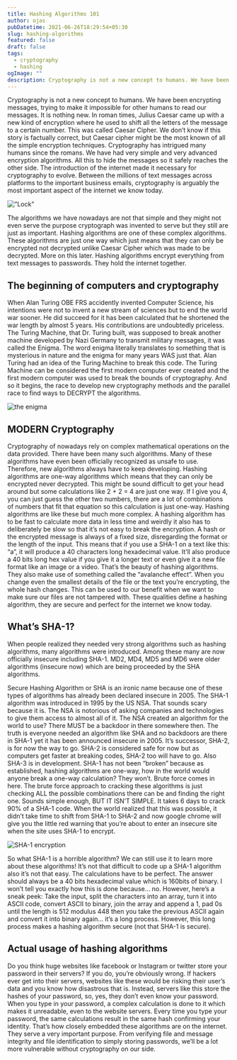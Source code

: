 ```yaml
---
title: Hashing Algorithms 101
author: ojas
pubDatetime: 2021-06-26T18:29:54+05:30
slug: hashing-algorithms
featured: false
draft: false
tags:
  - cryptography
  - hashing
ogImage: ""
description: Cryptography is not a new concept to humans. We have been encrypting messages, trying to make it impossible for other humans to read our messages. It is nothing new. In roman times, Julius Caesar came up with a new kind of encryption where he used to shift all the letters of the message to a certain number...
---
```


Cryptography is not a new concept to humans. We have been encrypting messages, trying to make it impossible for other humans to read our messages. It is nothing new. In roman times, Julius Caesar came up with a new kind of encryption where he used to shift all the letters of the message to a certain number. This was called Caesar Cipher. We don’t know if this story is factually correct, but Caesar cipher might be the most known of all the simple encryption techniques. Cryptography has intrigued many humans since the romans. We have had very simple and very advanced encryption algorithms. All this to hide the messages so it safely reaches the other side. The introduction of the internet made it necessary for cryptography to evolve. Between the millions of text messages across platforms to the important business emails, cryptography is arguably the most important aspect of the internet we know today.

![”Lock”](https://images.unsplash.com/photo-1582970816926-c8b60f417661?ixid=MnwxMjA3fDB8MHxwaG90by1wYWdlfHx8fGVufDB8fHx8&ixlib=rb-1.2.1&auto=format&fit=crop&w=1500&q=80)


The algorithms we have nowadays are not that simple and they might not even serve the purpose cryptograph was invented to serve but they still are just as important. Hashing algorithms are one of these complex algorithms. These algorithms are just one way which just means that they can only be encrypted not decrypted unlike Caesar Cipher which was made to be decrypted. More on this later. Hashing algorithms encrypt everything from text messages to passwords. They hold the internet together.

## The beginning of computers and cryptography

When Alan Turing OBE FRS accidently invented Computer Science, his intentions were not to invent a new stream of sciences but to end the world war sooner. He did succeed for it has been calculated that he shortened the war length by almost 5 years. His contributions are undoubtedly priceless. The Turing Machine, that Dr. Turing built, was supposed to break another machine developed by Nazi Germany to transmit military messages, it was called the Enigma. The word enigma literally translates to something that is mysterious in nature and the enigma for many years WAS just that. Alan Turing had an idea of the Turing Machine to break this code. The Turing Machine can be considered the first modern computer ever created and the first modern computer was used to break the bounds of cryptography. And so it begins, the race to develop new cryptography methods and the parallel race to find ways to DECRYPT the algorithms.


![the enigma](https://images.unsplash.com/photo-1572435555646-7ad9a149ad91?ixid=MnwxMjA3fDB8MHxwaG90by1wYWdlfHx8fGVufDB8fHx8&ixlib=rb-1.2.1&auto=format&fit=crop&w=1500&q=80)

## MODERN Cryptography

Cryptography of nowadays rely on complex mathematical operations on the data provided. There have been many such algorithms. Many of these algorithms have even been officially recognized as unsafe to use. Therefore, new algorithms always have to keep developing. Hashing algorithms are one-way algorithms which means that they can only be encrypted never decrypted. This might be sound difficult to get your head around but some calculations like 2 + 2 = 4 are just one way. If I give you 4, you can just guess the other two numbers, there are a lot of combinations of numbers that fit that equation so this calculation is just one-way. Hashing algorithms are like these but much more complex. A hashing algorithm has to be fast to calculate more data in less time and weirdly it also has to deliberately be slow so that it’s not easy to break the encryption. A hash or the encrypted message is always of a fixed size, disregarding the format or the length of the input. This means that if you use a SHA-1 on a text like this: “a”, it will produce a 40 characters long hexadecimal value. It’ll also produce a 40 bits long hex value if you give it a longer text or even give it a new file format like an image or a video. That’s the beauty of hashing algorithms. They also make use of something called the “avalanche effect”. When you change even the smallest details of the file or the text you’re encrypting, the whole hash changes. This can be used to our benefit when we want to make sure our files are not tampered with. These qualities define a hashing algorithm, they are secure and perfect for the internet we know today.

## What’s SHA-1?

When people realized they needed very strong algorithms such as hashing algorithms, many algorithms were introduced. Among these many are now officially insecure including SHA-1. MD2, MD4, MD5 and MD6 were older algorithms (insecure now) which are being proceeded by the SHA algorithms.

Secure Hashing Algorithm or SHA is an ironic name because one of these types of algorithms has already been declared insecure in 2005. The SHA-1 algorithm was introduced in 1995 by the US NSA. That sounds scary because it is. The NSA is notorious of asking companies and technologies to give them access to almost all of it. The NSA created an algorithm for the world to use? There MUST be a backdoor in there somewhere then. The truth is everyone needed an algorithm like SHA and no backdoors are there in SHA-1 yet it has been announced insecure in 2005. It’s successor, SHA-2, is for now the way to go. SHA-2 is considered safe for now but as computers get faster at breaking codes, SHA-2 too will have to go. Also SHA-3 is in development. SHA-1 has not been “broken” because as established, hashing algorithms are one-way, how in the world would anyone break a one-way calculation? They won’t. Brute force comes in here. The brute force approach to cracking these algorithms is just checking ALL the possible combinations there can be and finding the right one. Sounds simple enough, BUT IT ISN’T SIMPLE. It takes 6 days to crack 90% of a SHA-1 code. When the world realized that this was possible, it didn’t take time to shift from SHA-1 to SHA-2 and now google chrome will give you the little red warning that you’re about to enter an insecure site when the site uses SHA-1 to encrypt.

![SHA-1 encryption](/SHA-1.png)

So what SHA-1 is a horrible algorithm? We can still use it to learn more about these algorithms! It’s not that difficult to code up a SHA-1 algorithm also it’s not that easy. The calculations have to be perfect. The answer should always be a 40 bits hexadecimal value which is 160bits of binary. I won’t tell you exactly how this is done because… no. However, here’s a sneak peek: Take the input, split the characters into an array, turn it into ASCII code, convert ASCII to binary, join the array and append a 1, pad 0s until the length is 512 modulus 448 then you take the previous ASCII again and convert it into binary again... it’s a long process. However, this long process makes a hashing algorithm secure (not that SHA-1 is secure).

## Actual usage of hashing algorithms

Do you think huge websites like facebook or Instagram or twitter store your password in their servers? If you do, you’re obviously wrong. If hackers ever get into their servers, websites like these would be risking their user’s data and you know how disastrous that is. Instead, servers like this store the hashes of your password, so, yes, they don’t even know your password. When you type in your password, a complex calculation is done to it which makes it unreadable, even to the website servers. Every time you type your password, the same calculations result in the same hash confirming your identity. That’s how closely embedded these algorithms are on the internet. They serve a very important purpose. From verifying file and message integrity and file identification to simply storing passwords, we’ll be a lot more vulnerable without cryptography on our side. 